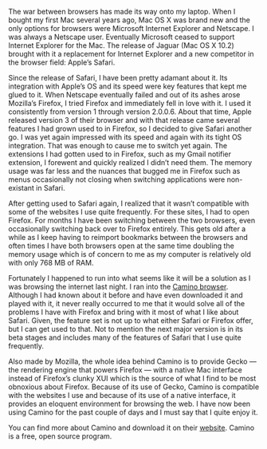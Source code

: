 The war between browsers has made its way onto my laptop. When I bought my first Mac several years ago, Mac OS X was brand new and the only options for browsers were Microsoft Internet Explorer and Netscape. I was always a Netscape user. Eventually Microsoft ceased to support Internet Explorer for the Mac. The release of Jaguar (Mac OS X 10.2) brought with it a replacement for Internet Explorer and a new competitor in the browser field: Apple’s Safari.

Since the release of Safari, I have been pretty adamant about it. Its integration with Apple’s OS and its speed were key features that kept me glued to it. When Netscape eventually failed and out of its ashes arose Mozilla’s Firefox, I tried Firefox and immediately fell in love with it. I used it consistently from version 1 through version 2.0.0.6. About that time, Apple released version 3 of their browser and with that release came several features I had grown used to in Firefox, so I decided to give Safari another go. I was yet again impressed with its speed and again with its tight OS integration. That was enough to cause me to switch yet again. The extensions I had gotten used to in Firefox, such as my Gmail notifier extension, I forewent and quickly realized I didn’t need them. The memory usage was far less and the nuances that bugged me in Firefox such as menus occasionally not closing when switching applications were non-existant in Safari.

After getting used to Safari again, I realized that it wasn’t compatible with some of the websites I use quite frequently. For these sites, I had to open Firefox. For months I have been switching between the two browsers, even occasionally switching back over to Firefox entirely. This gets old after a while as I keep having to reimport bookmarks between the browsers and often times I have both browsers open at the same time doubling the memory usage which is of concern to me as my computer is relatively old with only 768 MB of RAM.

Fortunately I happened to run into what seems like it will be a solution as I was browsing the internet last night. I ran into the [Camino browser](http://caminobrowser.org/). Although I had known about it before and have even downloaded it and played with it, it never really occurred to me that it would solve all of the problems I have with Firefox and bring with it most of what I like about Safari. Given, the feature set is not up to what either Safari or Firefox offer, but I can get used to that. Not to mention the next major version is in its beta stages and includes many of the features of Safari that I use quite frequently.

Also made by Mozilla, the whole idea behind Camino is to provide Gecko — the rendering engine that powers Firefox — with a native Mac interface instead of Firefox’s clunky XUI which is the source of what I find to be most obnoxious about Firefox. Because of its use of Gecko, Camino is compatible with the websites I use and because of its use of a native interface, it provides an eloquent environment for browsing the web. I have now been using Camino for the past couple of days and I must say that I quite enjoy it.

You can find more about Camino and download it on their [website](http://caminobrowser.org/). Camino is a free, open source program.